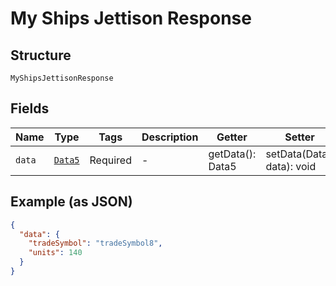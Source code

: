 
# My Ships Jettison Response

## Structure

`MyShipsJettisonResponse`

## Fields

| Name | Type | Tags | Description | Getter | Setter |
|  --- | --- | --- | --- | --- | --- |
| `data` | [`Data5`](../../doc/models/data-5.md) | Required | - | getData(): Data5 | setData(Data5 data): void |

## Example (as JSON)

```json
{
  "data": {
    "tradeSymbol": "tradeSymbol8",
    "units": 140
  }
}
```

